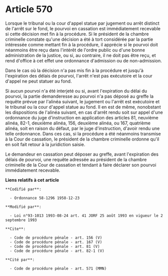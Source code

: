 # Article 570

Lorsque le tribunal ou la cour d'appel statue par jugement ou arrêt distinct de l'arrêt sur le fond, le pourvoi en cassation
est immédiatement recevable si cette décision met fin à la procédure. Si le président de la chambre criminelle constate
qu'une décision a été à tort considérée par la partie intéressée comme mettant fin à la procédure, il apprécie si le pourvoi
doit néanmoins être reçu dans l'intérêt de l'ordre public ou d'une bonne administration de la justice, ou si, au contraire,
il ne doit pas être reçu, et rend d'office à cet effet une ordonnance d'admission ou de non-admission. 

Dans le cas où la décision n'a pas mis fin à la procédure et jusqu'à l'expiration des délais de pourvoi, l'arrêt n'est pas
exécutoire et la cour d'appel ne peut statuer au fond. 

Si aucun pourvoi n'a été interjeté ou si, avant l'expiration du délai du pourvoi, la partie demanderesse au pourvoi n'a pas
déposé au greffe la requête prévue par l'alinéa suivant, le jugement ou l'arrêt est exécutoire et le tribunal ou la cour
d'appel statue au fond. Il en est de même, nonobstant les dispositions de l'alinéa suivant, en cas d'arrêt rendu soit sur
appel d'une ordonnance du juge d'instruction en application des articles 81, neuvième alinéa, 82-1, deuxième alinéa, 156,
deuxième alinéa, ou 167, quatrième alinéa, soit en raison du défaut, par le juge d'instruction, d'avoir rendu une telle
ordonnance. Dans ces cas, si la procédure a été néanmoins transmise à la Cour de cassation, le président de la chambre
criminelle ordonne qu'il en soit fait retour à la juridiction saisie. 

Le demandeur en cassation peut déposer au greffe, avant l'expiration des délais de pourvoi, une requête adressée au président
de la chambre criminelle de la Cour de cassation et tendant à faire déclarer son pourvoi immédiatement recevable.

**Liens relatifs à cet article**

	**Codifié par**:

	  - Ordonnance 58-1296 1958-12-23

	**Modifié par**:

	  - Loi n°93-1013 1993-08-24 art. 41 JORF 25 août 1993 en vigueur le 2 septembre 1993

	**Cite**:

	  - Code de procédure pénale - art. 156 (V)
	  - Code de procédure pénale - art. 167 (V)
	  - Code de procédure pénale - art. 81 (V)
	  - Code de procédure pénale - art. 82-1 (V)

	**Cité par**:

	  - Code de procédure pénale - art. 571 (MMN)
